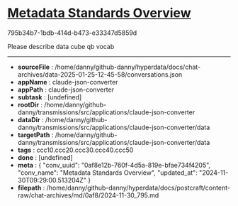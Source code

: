 # [Metadata Standards Overview](https://claude.ai/chat/0af8e12b-760f-4d5a-819e-bfae734f4205)

795b34b7-1bdb-414d-b473-e33347d5859d

Please describe data cube qb vocab

---

* **sourceFile** : /home/danny/github-danny/hyperdata/docs/chat-archives/data-2025-01-25-12-45-58/conversations.json
* **appName** : claude-json-converter
* **appPath** : claude-json-converter
* **subtask** : [undefined]
* **rootDir** : /home/danny/github-danny/transmissions/src/applications/claude-json-converter
* **dataDir** : /home/danny/github-danny/transmissions/src/applications/claude-json-converter/data
* **targetPath** : /home/danny/github-danny/transmissions/src/applications/claude-json-converter/data
* **tags** : ccc10.ccc20.ccc30.ccc40.ccc50
* **done** : [undefined]
* **meta** : {
  "conv_uuid": "0af8e12b-760f-4d5a-819e-bfae734f4205",
  "conv_name": "Metadata Standards Overview",
  "updated_at": "2024-11-30T09:29:00.513204Z"
}
* **filepath** : /home/danny/github-danny/hyperdata/docs/postcraft/content-raw/chat-archives/md/0af8/2024-11-30_795.md